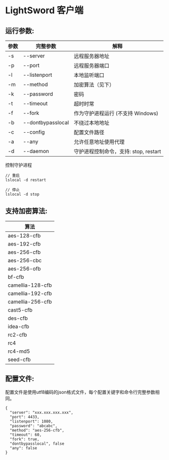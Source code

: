 # LightSword 客户端

运行参数:
---

| 参数 | 完整参数 | 解释 |
| -----| -------- | ---- |
| -s | --server | 远程服务器地址 |
| -p | --port | 远程服务器端口 |
| -l | --listenport | 本地监听端口 |
| -m | --method | 加密算法（见下） |
| -k | --password | 密码 |
| -t | --timeout | 超时时常 |
| -f | --fork | 作为守护进程运行 (不支持 Windows) |
| -b | --dontbypasslocal | 不绕过本地地址 |
| -c | --config | 配置文件路径 |
| -a | --any | 允许任意地址使用代理 |
| -d | --daemon | 守护进程控制命令，支持: stop, restart |

控制守护进程

```
// 重启
lslocal -d restart

// 停止
lslocal -d stop
```

支持加密算法:
---

| 算法 |
|----------|
|aes-128-cfb|
|aes-192-cfb|
|aes-256-cfb|
|aes-256-cbc|
|aes-256-ofb|
|bf-cfb|
|camellia-128-cfb|
|camellia-192-cfb|
|camellia-256-cfb|
|cast5-cfb|
|des-cfb|
|idea-cfb|
|rc2-cfb|
|rc4|
|rc4-md5|
|seed-cfb|

配置文件:
---

配置文件是使用utf8编码的json格式文件，每个配置关键字和命令行完整参数相同。

```
{
  "server": "xxx.xxx.xxx.xxx",
  "port": 4433,
  "listenport": 1080,
  "password": "abcabc",
  "method": "aes-256-cfb",
  "timeout": 60,
  "fork": true,
  "dontbypasslocal", false
  "any": false
}
```